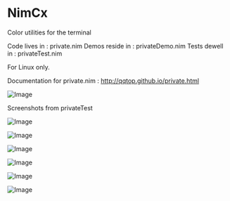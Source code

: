 # NimCx


Color utilities for the terminal


Code lives in   :  private.nim
Demos reside in :  privateDemo.nim
Tests dewell in :  privateTest.nim


For Linux only.


Documentation for private.nim : http://qqtop.github.io/private.html

![Image](../master/gnu.png?raw=true)



Screenshots from privateTest

![Image](../master/nimcolors9.png?raw=true)

![Image](../master/nimcolors3.png?raw=true)

![Image](../master/nimcolors4.png?raw=true)

![Image](../master/nimcolors5.png?raw=true)

![Image](../master/nimcolors6.png?raw=true)

![Image](../master/nimcolors10.png?raw=true)
